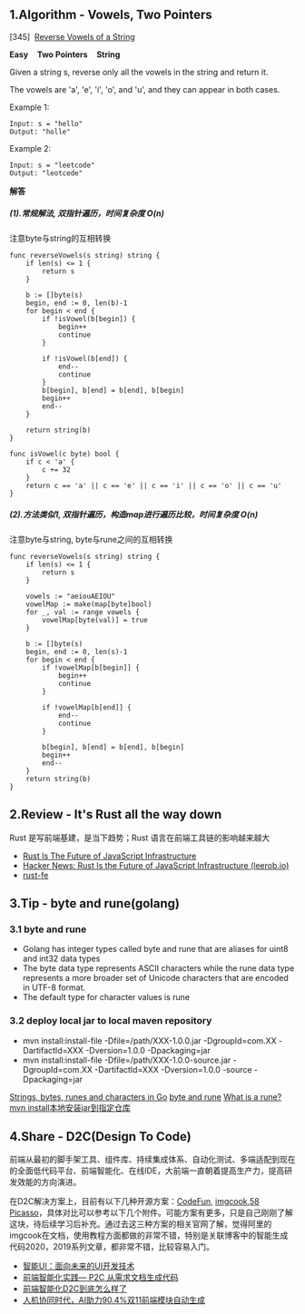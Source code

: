 ## 1.Algorithm - Vowels, Two Pointers

[345]&nbsp;&nbsp;[Reverse Vowels of a String](https://leetcode.com/problems/reverse-vowels-of-a-string/)

**Easy** &nbsp;&nbsp; **Two Pointers** &nbsp;&nbsp; **String**

Given a string s, reverse only all the vowels in the string and return it.

The vowels are 'a', 'e', 'i', 'o', and 'u', and they can appear in both cases.

Example 1:

```
Input: s = "hello"
Output: "holle"
```

Example 2:

```
Input: s = "leetcode"
Output: "leotcede"
```

**解答**

##### (1).常规解法, 双指针遍历，时间复杂度 O(n)
注意byte与string的互相转换

```
func reverseVowels(s string) string {
	if len(s) <= 1 {
		return s
	}

	b := []byte(s)
	begin, end := 0, len(b)-1
	for begin < end {
		if !isVowel(b[begin]) {
			begin++
			continue
		}

		if !isVowel(b[end]) {
			end--
			continue
		}
		b[begin], b[end] = b[end], b[begin]
		begin++
		end--
	}

	return string(b)
}

func isVowel(c byte) bool {
	if c < 'a' {
		c += 32
	}
	return c == 'a' || c == 'e' || c == 'i' || c == 'o' || c == 'u'
}
```

##### (2).方法类似1, 双指针遍历，构造map进行遍历比较，时间复杂度 O(n)
注意byte与string, byte与rune之间的互相转换

```
func reverseVowels(s string) string {
	if len(s) <= 1 {
		return s
	}

	vowels := "aeiouAEIOU"
	vowelMap := make(map[byte]bool)
	for _, val := range vowels {
		vowelMap[byte(val)] = true
	}

	b := []byte(s)
	begin, end := 0, len(s)-1
	for begin < end {
		if !vowelMap[b[begin]] {
			begin++
			continue
		}

		if !vowelMap[b[end]] {
			end--
			continue
		}

		b[begin], b[end] = b[end], b[begin]
		begin++
		end--
	}
	return string(b)
}
```

## 2.Review - It's Rust all the way down
Rust 是写前端基建，是当下趋势；Rust 语言在前端工具链的影响越来越大
* [Rust Is The Future of JavaScript Infrastructure](https://leerob.io/blog/rust)
* [Hacker News: Rust Is the Future of JavaScript Infrastructure (leerob.io)](https://news.ycombinator.com/item?id=29192088)
* [rust-fe](https://github.com/i5ting/rust-fe)

## 3.Tip - byte and rune(golang)
### 3.1 byte and rune
* Golang has integer types called byte and rune that are aliases for uint8 and int32 data types
* The byte data type represents ASCII characters while the rune data type represents a more broader set of Unicode characters that are encoded in UTF-8 format.
* The default type for character values is rune

### 3.2 deploy local jar to local maven repository
* mvn install:install-file -Dfile=/path/XXX-1.0.0.jar -DgroupId=com.XX -DartifactId=XXX -Dversion=1.0.0 -Dpackaging=jar
* mvn install:install-file -Dfile=/path/XXX-1.0.0-source.jar -DgroupId=com.XX -DartifactId=XXX -Dversion=1.0.0 -source -Dpackaging=jar

[Strings, bytes, runes and characters in Go](https://go.dev/blog/strings)
[byte and rune](https://www.bogotobogo.com/GoLang/GoLang_byte_and_rune.php)
[What is a rune?](https://stackoverflow.com/questions/19310700/what-is-a-rune)
[mvn install本地安装jar到指定仓库](https://www.cnblogs.com/littleorange7/p/14741827.html)

## 4.Share - D2C(Design To Code)
前端从最初的脚手架工具、组件库、持续集成体系、自动化测试、多端适配到现在的全面低代码平台、前端智能化、在线IDE，大前端一直朝着提高生产力，提高研发效能的方向演进。

在D2C解决方案上，目前有以下几种开源方案：[CodeFun](https://code.fun/), [imgcook](https://www.imgcook.com/),[58 Picasso](https://github.com/wuba/Picasso)，具体对比可以参考以下几个附件。可能方案有更多，只是自己刚刚了解这块，待后续学习后补充。通过去这三种方案的相关官网了解，觉得阿里的imgcook在文档，使用教程方面都做的非常不错，特别是关联博客中的智能生成代码2020，2019系列文章，都非常不错，比较容易入门。

* [智能UI：面向未来的UI开发技术](https://mp.weixin.qq.com/s/1RNEQb8N68Muu6YmFa-QrQ?spm=taofed.bloginfo.blog.5.63245ac8SddpBJ)
* [前端智能化实践— P2C 从需求文档生成代码](https://fed.taobao.org/blog/taofed/do71ct/ffeogu/)
* [前端智能化D2C到底怎么样了](https://segmentfault.com/a/1190000040559232)
* [人机协同时代，AI助力90.4%双11前端模块自动生成](https://www.imgcook.com/blog/2020-foreword)